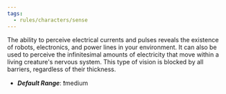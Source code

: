 ```yaml
---
tags:
  - rules/characters/sense
---
```

The ability to perceive electrical currents and pulses reveals the existence of robots, electronics, and power lines in your environment. It can also be used to perceive the infinitesimal amounts of electricity that move within a living creature's nervous system. This type of vision is blocked by all barriers, regardless of their thickness.

- ***Default Range***: ❗medium